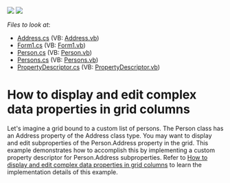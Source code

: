 <!-- default badges list -->
[![](https://img.shields.io/badge/Open_in_DevExpress_Support_Center-FF7200?style=flat-square&logo=DevExpress&logoColor=white)](https://supportcenter.devexpress.com/ticket/details/E672)
[![](https://img.shields.io/badge/📖_How_to_use_DevExpress_Examples-e9f6fc?style=flat-square)](https://docs.devexpress.com/GeneralInformation/403183)
<!-- default badges end -->
<!-- default file list -->
*Files to look at*:

* [Address.cs](./CS/Address.cs) (VB: [Address.vb](./VB/Address.vb))
* [Form1.cs](./CS/Form1.cs) (VB: [Form1.vb](./VB/Form1.vb))
* [Person.cs](./CS/Person.cs) (VB: [Person.vb](./VB/Person.vb))
* [Persons.cs](./CS/Persons.cs) (VB: [Persons.vb](./VB/Persons.vb))
* [PropertyDescriptor.cs](./CS/PropertyDescriptor.cs) (VB: [PropertyDescriptor.vb](./VB/PropertyDescriptor.vb))
<!-- default file list end -->
# How to display and edit complex data properties in grid columns


<p>Let's imagine a grid bound to a custom list of persons. The Person class has an Address property of the Address class type. You may want to display and edit subproperties of the Person.Address property in the grid. This example demonstrates how to accomplish this by implementing a custom property descriptor for Person.Address subproperties.  Refer to <a href="https://www.devexpress.com/Support/Center/p/A579">How to display and edit complex data properties in grid columns</a> to learn the implementation details of this example.</p>

<br/>


